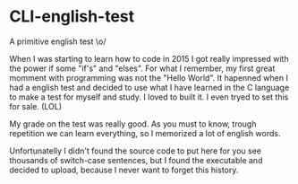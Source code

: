 # CLI-english-test
A primitive english test \o/ 

When I was starting to learn how to code in 2015 I got really impressed with the power if some "if's" and "elses". For what I remember, my first great momment with programming was not the "Hello World". It hapenned when I had a english test and decided to use what I have learned in the C language to make a test for myself and study. I loved to built it. I even tryed to set this for sale. (LOL)

My grade on the test was really good. As you must to know, trough repetition we can learn everything, so I memorized a lot of english words.

Unfortunatelly I didn't found the source code to put here for you see thousands of switch-case sentences, but I found the executable and decided to upload, because I never want to forget this history.
